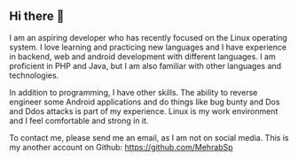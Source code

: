 ## Hi there 👋


I am an aspiring developer who has recently focused on the Linux operating system.
I love learning and practicing new languages ​​and I have experience in backend, web and android development with different languages. I am proficient in PHP and Java, but I am also familiar with other languages ​​and technologies.

In addition to programming, I have other skills. The ability to reverse engineer some Android applications and do things like bug bunty and Dos and Ddos attacks is part of my experience. Linux is my work environment and I feel comfortable and strong in it.

To contact me, please send me an email, as I am not on social media.
This is my another account on Github: https://github.com/MehrabSp
